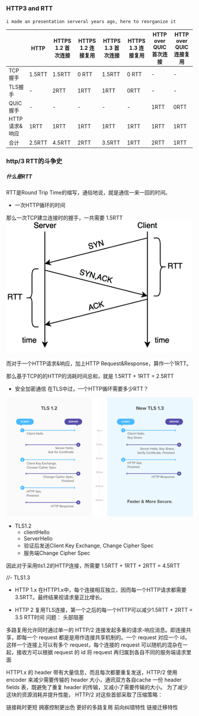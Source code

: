### HTTP3 and RTT

`i made an presentation serveral years ago, here to reorganize it`


|      | HTTP  | HTTPS 1.2 首次连接  | HTTPS 1.2 连接复用  |HTTPS 1.3 首次连接  | HTTPS 1.3 连接复用  |HTTP over QUIC首次连接  |HTTP over QUIC  连接复用|
|  ----  | ---- |----  |----  |----  |----  |----  |----  |
| TCP握手  | 1.5RTT |1.5RTT |0 RTT |1.5RTT |0 RTT | - | - |
| TLS握手  | - |2RTT |1RTT |1RTT |0RTT |- | -|
| QUIC握手  | - |  - | - | - | - | 1RTT | 0RTT |
| HTTP请求&响应  | 1RTT | 1RTT | 1RTT | 1RTT | 1RTT | 1RTT | 1RTT |
| 合计  | 2.5RTT |4.5RTT |2RTT |3.5RTT |1RTT |2RTT |1RTT|

### http/3 RTT的斗争史
##### 什么是RTT
RTT是Round Trip Time的缩写，通俗地说，就是通信一来一回的时间。

- 一次HTTP循环的时间

那么一次TCP建立连接时的握手，一共需要 1.5RTT
![TCP](./http3/d.png)

而对于一个HTTP请求&响应，加上HTTP Request&Response，算作一个1RTT。

那么基于TCP的的HTTP的消耗时间总和，就是 1.5RTT + 1RTT = 2.5RTT

- 安全加密通信
在TLS中过，一个HTTP循环需要多少RTT？

![TLS](./http3/tls.png)
- TLS1.2
  - clientHello  
  - ServerHello
  - 验证后发送Client Key Exchange, Change Cipher Spec
  - 服务端Change Cipher Spec

因此对于采用tls1.2的HTTP连接，所需要 1.5RTT + 1RTT + 2RTT = 4.5RTT

//- TLS1.3

- HTTP 1.x
在HTTP1.x中，每个连接相互独立，因而每一个HTTP请求都需要3.5RTT。最终结果视请求量正比增长。

- HTTP 2
复用TLS连接，第一个之后的每一个HTTP可以减少1.5RTT + 2RTT = 3.5 RTT时间
问题： 头部阻塞

多路复用允许同时通过单一的 HTTP/2 连接发起多重的请求-响应消息。即连接共享，即每一个 request 都是是用作连接共享机制的。一个 request 对应一个 id，这样一个连接上可以有多个 request，每个连接的 request 可以随机的混杂在一起，接收方可以根据 request 的 id 将 request 再归属到各自不同的服务端请求里面

HTTP1.x 的 header 带有大量信息，而且每次都要重复发送，HTTP/2 使用 encoder 来减少需要传输的 header 大小，通讯双方各自cache 一份 header fields 表，既避免了重复 header 的传输，又减小了需要传输的大小。
为了减少这块的资源消耗并提升性能， HTTP/2 对这些首部采取了压缩策略：

链接耗时更短
拥塞控制更出色
更好的多路复用
前向纠错特性
链接迁移特性
